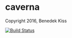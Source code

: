 # caverna
Copyright 2016, Benedek Kiss

[![Build Status](https://secure.travis-ci.org/kiss90benedek/caverna.png?branch=master)](http://travis-ci.org/kiss90benedek/caverna)
